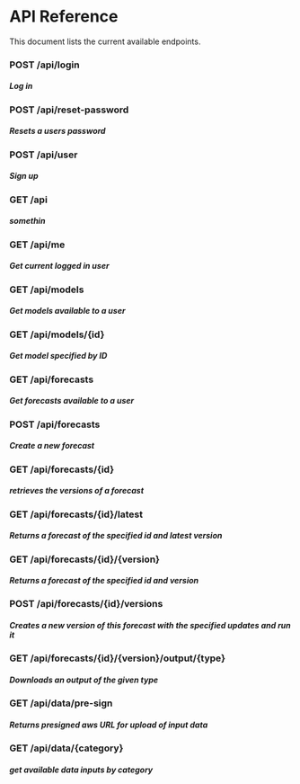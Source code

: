 # API Reference
This document lists the current available endpoints.

### POST /api/login 
##### Log in
### POST /api/reset-password 
##### Resets a users password
### POST /api/user 
##### Sign up
### GET /api
##### somethin
### GET /api/me 
##### Get current logged in user
### GET /api/models 
##### Get models available to a user
### GET /api/models/{id} 
##### Get model specified by ID
### GET /api/forecasts 
##### Get forecasts available to a user
### POST /api/forecasts 
##### Create a new forecast
### GET /api/forecasts/{id} 
##### retrieves the versions of a forecast
### GET /api/forecasts/{id}/latest 
##### Returns a forecast of the specified id and latest version
### GET /api/forecasts/{id}/{version} 
##### Returns a forecast of the specified id and version
### POST /api/forecasts/{id}/versions 
##### Creates a new version of this forecast with the specified updates and run it
### GET /api/forecasts/{id}/{version}/output/{type} 
##### Downloads an output of the given type
### GET /api/data/pre-sign 
##### Returns presigned aws URL for upload of input data
### GET /api/data/{category} 
##### get available data inputs by category
